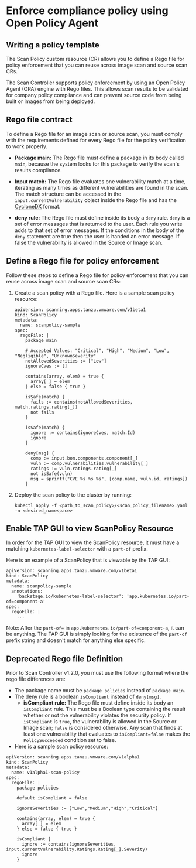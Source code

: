 # Enforce compliance policy using Open Policy Agent

## <a id="writing-pol-temp"></a>Writing a policy template

The Scan Policy custom resource (CR) allows you to define a Rego file for policy enforcement that you can reuse across image scan and source scan CRs.

The Scan Controller supports policy enforcement by using an Open Policy Agent (OPA) engine with Rego files. This allows scan results to be validated for company policy compliance and can prevent source code from being built or images from being deployed.

## <a id="rego-file-contract"></a>Rego file contract

To define a Rego file for an image scan or source scan, you must comply with the requirements defined for every Rego file for the policy verification to work properly.

- **Package main:** The Rego file must define a package in its body called `main`, because the system looks for this package to verify the scan's results compliance.

- **Input match:** The Rego file evaluates one vulnerability match at a time, iterating as many times as different vulnerabilities are found in the scan. The match structure can be accessed in the `input.currentVulnerability` object inside the Rego file and has the [CycloneDX](https://cyclonedx.org/docs/1.3/) format.

- **deny rule:** The Rego file must define inside its body a `deny` rule. `deny` is a set of error messages that is returned to the user. Each rule you write adds to that set of error messages. If the conditions in the body of the `deny` statement are true then the user is handed an error message. If false the vulnerability is allowed in the Source or Image scan.

## <a id="define-rego-file"></a>Define a Rego file for policy enforcement

Follow these steps to define a Rego file for policy enforcement that you can reuse across image scan and source scan CRs:

1. Create a scan policy with a Rego file. Here is a sample scan policy resource:

    ```console
    apiVersion: scanning.apps.tanzu.vmware.com/v1beta1
    kind: ScanPolicy
    metadata:
      name: scanpolicy-sample
    spec:
      regoFile: |
        package main

        # Accepted Values: "Critical", "High", "Medium", "Low", "Negligible", "UnknownSeverity"
        notAllowedSeverities := ["Low"]
        ignoreCves := []

        contains(array, elem) = true {
          array[_] = elem
        } else = false { true }

        isSafe(match) {
          fails := contains(notAllowedSeverities, match.ratings.rating[_])
          not fails
        }

        isSafe(match) {
          ignore := contains(ignoreCves, match.Id)
          ignore
        }

        deny[msg] {
          comp := input.bom.components.component[_]
          vuln := comp.vulnerabilities.vulnerability[_]
          ratings := vuln.ratings.rating[_]
          not isSafe(vuln)
          msg = sprintf("CVE %s %s %s", [comp.name, vuln.id, ratings])
        }
    ```

2. Deploy the scan policy to the cluster by running:

    ```console
    kubectl apply -f <path_to_scan_policy>/<scan_policy_filename>.yaml -n <desired_namespace>
    ```

## <a id="gui-view-scan-policy"></a>Enable TAP GUI to view ScanPolicy Resource

In order for the TAP GUI to view the ScanPolicy resource, it must have a matching `kubernetes-label-selector` with a `part-of` prefix.

Here is an example of a ScanPolicy that is viewable by the TAP GUI:
```
apiVersion: scanning.apps.tanzu.vmware.com/v1beta1
kind: ScanPolicy
metadata:
  name: scanpolicy-sample
  annotations:
    'backstage.io/kubernetes-label-selector': 'app.kubernetes.io/part-of=component-a'
spec:
  regoFile: |
    ...
```
Note: After the `part-of=` in `app.kubernetes.io/part-of=component-a`, it can be anything. The TAP GUI is simply looking for the existence of the `part-of` prefix string and doesn't match for anything else specific.

## <a id="deprecated-rego-file"></a> Deprecated Rego file Definition

Prior to Scan Controller v1.2.0, you must use the following format where the rego file differences are:
- The package name must be `package policies` instead of `package main`.
- The deny rule is a boolean `isCompliant` instead of `deny[msg]`.
  - **isCompliant rule:** The Rego file must define inside its body an `isCompliant` rule. This must be a Boolean type containing the result whether or not the vulnerability violates the security policy. If `isCompliant` is `true`, the vulnerability is allowed in the Source or Image scan; `false` is considered otherwise. Any scan that finds at least one vulnerability that evaluates to `isCompliant=false` makes the `PolicySucceeded` condition set to false.
- Here is a sample scan policy resource:
```
apiVersion: scanning.apps.tanzu.vmware.com/v1alpha1
kind: ScanPolicy
metadata:
  name: v1alpha1-scan-policy
spec:
  regoFile: |
    package policies

    default isCompliant = false

    ignoreSeverities := ["Low","Medium","High","Critical"]

    contains(array, elem) = true {
      array[_] = elem
    } else = false { true }

    isCompliant {
      ignore := contains(ignoreSeverities, input.currentVulnerability.Ratings.Rating[_].Severity)
      ignore
    }
```
